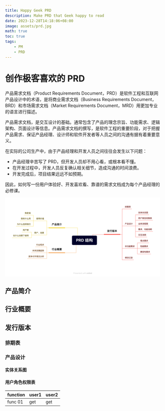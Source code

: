 ```yaml
---
title: Happy Geek PRD
description: Make PRD that Geek happy to read
date: 2023-12-28T14:18:06+08:00
image: assets/prd.jpg
math: true
toc: true
tags:
    - PM
    - PRD
---
```


# 创作极客喜欢的 PRD

产品需求文档（Product Requirements Document，PRD）是软件工程和互联网产品设计中的术语，是将商业需求文档（Business Requirements Document，BRD）和市场需求文档（Market Requirements Document，MRD）用更加专业的语言进行描述。

产品需求文档，是交互设计的基础。通常包含了产品的理念宗旨、功能需求、逻辑架构、页面设计等信息。产品需求文档的撰写，是软件工程的重要阶段，对于把握产品需求、保证产品经理、设计师和软件开发者等人员之间的沟通有据有着重要意义。

在实际的公司生产中，由于产品经理和开发人员之间往往会发生以下问题：

- 产品经理辛苦写了 PRD，但开发人员却不用心看，或根本看不懂。
- 在开发过程中，开发人员反复确认相关细节，造成沟通的时间浪费。
- 开发完成后，项目结果远远不如预期。

因此，如何写一份用户体验好、开发喜欢看、靠谱的需求文档成为每个产品经理的必修课。

<div style='display: flex; justify-content: center;'>
<img src='assets/PRD 结构.png' alt='img' style='zoom:50%;' />
</div>


## 产品简介

## 行业概要

## 发行版本

### 排期表

### 产品设计

#### 实体关系图

#### 用户角色权限表

| function | user1 | user2 |
| -------- | ----- | ----- |
| func 01  | get | get |

